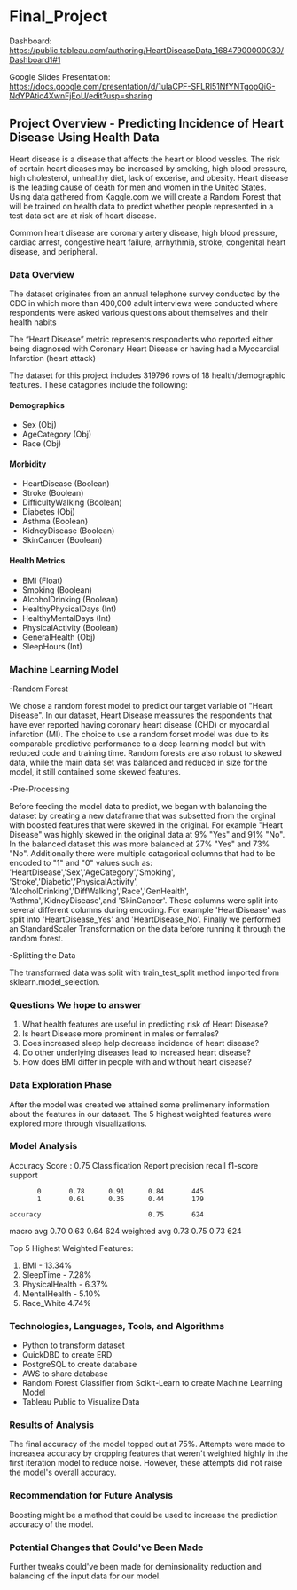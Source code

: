 # Final_Project
Dashboard: https://public.tableau.com/authoring/HeartDiseaseData_16847900000030/Dashboard1#1

Google Slides Presentation: https://docs.google.com/presentation/d/1uIaCPF-SFLRl51NfYNTgopQiG-NdYPAtic4XwnFjEoU/edit?usp=sharing

## Project Overview - Predicting Incidence of Heart Disease Using Health Data
Heart disease is a disease that affects the heart or blood vessles. The risk of certain heart dieases may be increased by smoking, high blood pressure, high cholesterol, unhealthy diet, lack of excerise, and obesity. Heart disease is the leading cause of death for men and women in the United States. Using data gathered from Kaggle.com we will create a Random Forest that will be trained on health data to predict whether people represented in a test data set are at risk of heart disease. 

Common heart disease are coronary artery disease, high blood pressure, cardiac arrest, congestive heart failure, arrhythmia, stroke, congenital heart disease, and peripheral.

### Data Overview 
The dataset originates from an annual telephone survey conducted by the CDC in which more than 400,000 adult interviews were conducted where respondents were asked various questions about themselves and their health habits

The “Heart Disease” metric represents respondents who reported either being diagnosed with Coronary Heart Disease or having had a Myocardial Infarction (heart attack)

The dataset for this project includes 319796 rows of 18 health/demographic features. These catagories include the following: 

#### Demographics
- Sex (Obj)
- AgeCategory (Obj)
- Race (Obj) 

#### Morbidity
- HeartDisease (Boolean)
- Stroke (Boolean)
- DifficultyWalking (Boolean)
- Diabetes (Obj)
- Asthma (Boolean)	
- KidneyDisease (Boolean)	
- SkinCancer (Boolean)

#### Health Metrics
- BMI (Float)	
- Smoking (Boolean)	
- AlcoholDrinking (Boolean)	
- HealthyPhysicalDays (Int)          
- HealthyMentalDays (Int)	                
- PhysicalActivity (Boolean)	
- GeneralHealth (Obj)  
- SleepHours (Int)	

### Machine Learning Model 
-Random Forest

We chose a random forest model to predict our target variable of "Heart Disease". In our dataset, Heart Disease meassures the respondents that have ever reported having coronary heart disease (CHD) or myocardial infarction (MI). The choice to use a random forset model was due to its comparable predictive performance to a deep learning model but with reduced code and training time. Random forests are also robust to skewed data, while the main data set was balanced and reduced in size for the model, it still contained some skewed features. 

-Pre-Processing 

Before feeding the model data to predict, we began with balancing the dataset by creating a new dataframe that was subsetted from the orginal with boosted features that were skewed in the original. For example "Heart Disease" was highly skewed in the original data at 9% "Yes" and 91% "No". In the balanced dataset this was more balanced at 27% "Yes" and 73% "No". Additionally there were multiple catagorical columns that had to be encoded to "1" and "0" values such as: 'HeartDisease','Sex','AgeCategory','Smoking', 'Stroke','Diabetic','PhysicalActivity', 'AlcoholDrinking','DiffWalking','Race','GenHealth', 'Asthma','KidneyDisease',and 'SkinCancer'. These columns were split into several different columns during encoding. For example 'HeartDisease' was split into 'HeartDisease_Yes' and 'HeartDisease_No'. Finally we performed an StandardScaler Transformation on the data before running it through the random forest.

-Splitting the Data

The transformed data was split with train_test_split method imported from sklearn.model_selection.


### Questions We hope to answer
1. What health features are useful in predicting risk of Heart Disease?
2. Is heart Disease more prominent in males or females?
3. Does increased sleep help decrease incidence of heart disease?
4. Do other underlying diseases lead to increased heart disease?
5. How does BMI differ in people with and without heart disease?

### Data Exploration Phase 
After the model was created we attained some prelimenary information about the features in our dataset. The 5 highest weighted features were explored more through visualizations.

### Model Analysis 

Accuracy Score : 0.75
Classification Report
              precision    recall  f1-score   support

           0       0.78      0.91      0.84       445
           1       0.61      0.35      0.44       179

    accuracy                           0.75       624
   macro avg       0.70      0.63      0.64       624
weighted avg       0.73      0.75      0.73       624



Top 5 Highest Weighted Features:

1. BMI - 13.34%
2. SleepTime - 7.28%
3. PhysicalHealth - 6.37%
4. MentalHealth - 5.10%
5. Race_White 4.74%

### Technologies, Languages, Tools, and Algorithms 
- Python to transform dataset
- QuickDBD to create ERD
- PostgreSQL to create database
- AWS to share database 
- Random Forest Classifier from Scikit-Learn to create Machine Learning  Model
- Tableau Public to Visualize Data

### Results of Analysis
The final accuracy of the model topped out at 75%. Attempts were made to increasea accuracy by dropping features that weren't weighted highly in the first iteration model to reduce noise. However, these attempts did not raise the model's overall accuracy.

### Recommendation for Future Analysis
Boosting might be a method that could be used to increase the prediction accuracy of the model.

### Potential Changes that Could've Been Made 
Further tweaks could've been made for deminsionality reduction and balancing of the input data for our model. 
